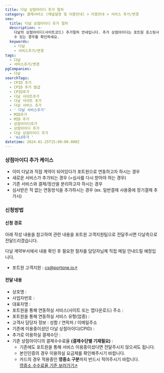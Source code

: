 ```yaml
---
title: 다날 상점아이디 추가 절차
category: 결제서비스 (채널설정 및 이용안내) > 이용안내 > 서비스 추가/변경
seo:
  title: 다날 상점아이디 추가 절차
  description: >-
    다날의 상점아이디(사이트코드) 추가절차 안내입니다. 추가 상점아이디는 포트원 호스팅사를 기준으로 수수료가 적용되며, 상점아이디를 추가하실
    수 있는 경우를 확인하세요.
  keywords:
    - 다날
    - 서비스추가/변경
tags:
  - 다날
  - 서비스추가/변경
pgCompanies:
  - 다날
searchTags:
  - CPID 추가
  - CPID 추가 발급
  - CPID추가
  - 다날 사이트추가
  - 다날 사이트 추가
  - 다날 서비스 추가
  - ' 다날 서비스추가'
  - MID추가
  - MID 추가
  - 상점아이디추가
  - 상점아이디 추가
  - 다날 상점아이디 추가
  - 'mid추가 '
datetime: 2024-01-25T15:00:00.000Z
---
```


<Callout content="다날 상점아이디 추가 절차를 안내해드립니다. 추가되는 상점아이디는 포트원 호스팅사를 기준으로 수수료가 적용되는 점 참고해주세요." />

<Callout title="포트원 기준 결제대행사 수수료 보러가기↗" />

### **상점아이디 추가 케이스**

<Callout content="포트원 정책에 의하여 기존에 포트원을 통하지 않고 계약된 상점아이디는 포트원 서비스 사용이 불가합니다. 새로운 포트원용 상점아이디를 추가 발급 받으신 후 이용해주시기 바랍니다." title="참고사항" icon="💡" />

- 이미 다날과 직접 계약이 되어있다가 포트원으로 연동하고자 하시는 경우
- 새로운 서비스가 추가되는 경우 (=심사를 다시 받아야 하는 경우)
- 기존 서비스와 결제/정산을 분리하고자 하시는 경우
- 심사받은 적 없는 연동방식을 추가하시는 경우 (ex. 일반결제 사용중에 정기결제 추가시)

### **신청방법**

#### **신청 경로**

아래 작성 내용을 참고하여 관련 내용을 포트원 고객지원팀으로 전달주시면 다날측으로 전달드리겠습니다.

다날 계약부서에서 내용 확인 후 필요한 절차를 담당자님께 직접 메일 안내드릴 예정입니다.

- 포트원 고객지원  : [cs@portone.io↗](mailto:cs@portone.io)

#### **전달 내용**

- 상호명 :
- 사업자번호 :
- 대표자명 :
- 포트원을 통해 연동하실 서비스(사이트 또는 앱다운로드) 주소 :
- 포트원을 통해 연동하실 서비스 유형(업종) :
- 고객사 담당자 정보 : 성함 / 연락처 / 이메일주소
- 기존에 이용중이셨던 다날 상점아이디(CPID) :
- 추가로 이용하실 결제수단 :
- 기존 상점아이디의 결제수수료율 **(결제수단별 기재필요)** :
  - 기존에도 포트원을 통해 서비스 이용중이셨다면 전달주시지 않으셔도 됩니다.
  - 본인인증의 경우 이용하실 요금제를 확인해주시기 바랍니다.
  - 카드의 경우 적용중인 **영중소 구분**까지 반드시 적어주시기 바랍니다.\
    [영중소 수수료율 기준 보러가기↗](https://help.portone.io/content/small-business-commission-fee)
